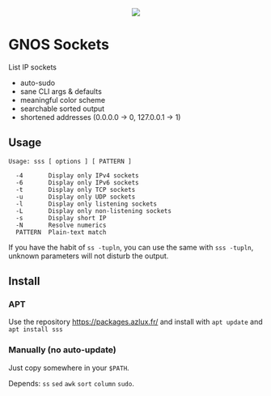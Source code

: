 <div align="center"><p align="center"><img src="https://gnos.in/img/shot/common/gnos-sockets_0.png"></img></p></div>

# GNOS Sockets

List IP sockets

- auto-sudo
- sane CLI args & defaults
- meaningful color scheme
- searchable sorted output
- shortened addresses (0.0.0.0 -> 0, 127.0.0.1 -> 1)

## Usage

```
Usage: sss [ options ] [ PATTERN ]

  -4       Display only IPv4 sockets
  -6       Display only IPv6 sockets
  -t       Display only TCP sockets
  -u       Display only UDP sockets
  -l       Display only listening sockets
  -L       Display only non-listening sockets
  -s       Display short IP
  -N       Resolve numerics
  PATTERN  Plain-text match
```

If you have the habit of `ss -tupln`, you can use the same with `sss -tupln`, unknown parameters will not disturb the output.

## Install
### APT
Use the repository https://packages.azlux.fr/ and install with `apt update` and `apt install sss`

### Manually (no auto-update)
Just copy somewhere in your `$PATH`.

Depends: `ss` `sed` `awk` `sort` `column` `sudo`.
